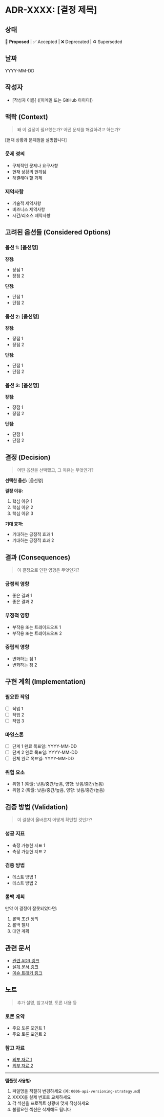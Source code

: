 # ADR-XXXX: [결정 제목]

## 상태

🔄 **Proposed** | ✅ Accepted | ❌ Deprecated | ♻️ Superseded

## 날짜

YYYY-MM-DD

## 작성자

- [작성자 이름] ([이메일 또는 GitHub 아이디])

## 맥락 (Context)

> 왜 이 결정이 필요했는가? 어떤 문제를 해결하려고 하는가?

[현재 상황과 문제점을 설명합니다]

### 문제 정의
- 구체적인 문제나 요구사항
- 현재 상황의 한계점
- 해결해야 할 과제

### 제약사항
- 기술적 제약사항
- 비즈니스 제약사항  
- 시간/리소스 제약사항

## 고려된 옵션들 (Considered Options)

### 옵션 1: [옵션명]
**장점:**
- 장점 1
- 장점 2

**단점:**
- 단점 1
- 단점 2

### 옵션 2: [옵션명]
**장점:**
- 장점 1
- 장점 2

**단점:**
- 단점 1
- 단점 2

### 옵션 3: [옵션명]
**장점:**
- 장점 1
- 장점 2

**단점:**
- 단점 1
- 단점 2

## 결정 (Decision)

> 어떤 옵션을 선택했고, 그 이유는 무엇인가?

**선택한 옵션:** [옵션명]

**결정 이유:**
1. 핵심 이유 1
2. 핵심 이유 2
3. 핵심 이유 3

**기대 효과:**
- 기대하는 긍정적 효과 1
- 기대하는 긍정적 효과 2

## 결과 (Consequences)

> 이 결정으로 인한 영향은 무엇인가?

### 긍정적 영향
- 좋은 결과 1
- 좋은 결과 2

### 부정적 영향  
- 부작용 또는 트레이드오프 1
- 부작용 또는 트레이드오프 2

### 중립적 영향
- 변화하는 점 1
- 변화하는 점 2

## 구현 계획 (Implementation)

### 필요한 작업
- [ ] 작업 1
- [ ] 작업 2
- [ ] 작업 3

### 마일스톤
- [ ] 단계 1 완료 목표일: YYYY-MM-DD
- [ ] 단계 2 완료 목표일: YYYY-MM-DD
- [ ] 전체 완료 목표일: YYYY-MM-DD

### 위험 요소
- 위험 1 (확률: 낮음/중간/높음, 영향: 낮음/중간/높음)
- 위험 2 (확률: 낮음/중간/높음, 영향: 낮음/중간/높음)

## 검증 방법 (Validation)

> 이 결정이 올바른지 어떻게 확인할 것인가?

### 성공 지표
- 측정 가능한 지표 1
- 측정 가능한 지표 2

### 검증 방법
- 테스트 방법 1
- 테스트 방법 2

### 롤백 계획
만약 이 결정이 잘못되었다면:
1. 롤백 조건 정의
2. 롤백 절차
3. 대안 계획

## 관련 문서

- [관련 ADR 링크](./XXXX-related-decision.md)
- [설계 문서 링크](../design_document.md)
- [이슈 트래커 링크](https://github.com/project/issues/123)

## 노트

> 추가 설명, 참고사항, 토론 내용 등

### 토론 요약
- 주요 토론 포인트 1
- 주요 토론 포인트 2

### 참고 자료
- [외부 자료 1](https://example.com)
- [외부 자료 2](https://example.com)

---

**템플릿 사용법:**
1. 파일명을 적절히 변경하세요 (예: `0006-api-versioning-strategy.md`)
2. XXXX를 실제 번호로 교체하세요
3. 각 섹션을 프로젝트 상황에 맞게 작성하세요
4. 불필요한 섹션은 삭제해도 됩니다 